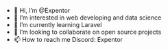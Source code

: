 - 👋 Hi, I’m @Expentor
- 👀 I’m interested in web developing and data science
- 🌱 I’m currently learning Laravel
- 💞️ I’m looking to collaborate on open source projects
- 📫 How to reach me Discord: Expentor

<!---
Expentor/Expentor is a ✨ special ✨ repository because its `README.md` (this file) appears on your GitHub profile.
You can click the Preview link to take a look at your changes.
--->
